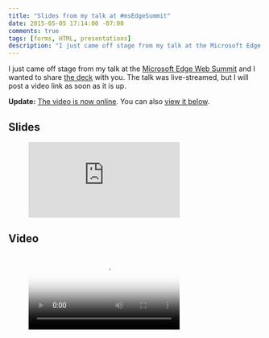 ```yaml
---
title: "Slides from my talk at #msEdgeSummit"
date: 2015-05-05 17:14:00 -07:00
comments: true
tags: [forms, HTML, presentations]
description: "I just came off stage from my talk at the Microsoft Edge Web Summit and I wanted to share the deck with you. The talk was live-streamed, but I will post a video link as soon as it is up."
---
```


I just came off stage from my talk at the [Microsoft Edge Web Summit](https://web.archive.org/web/20150906080858/https://channel9.msdn.com/Events/WebPlatformSummit/2015) and I wanted to share [the deck](/notebook/slides-from-my-talk-at-number-msedgesummit/#figure-2015-05-05-01) with you. The talk was live-streamed, but I will post a video link as soon as it is up.

**Update:** [The video is now online](https://web.archive.org/web/20150613053312/http://channel9.msdn.com/Events/WebPlatformSummit/2015/Falling-in-love-with-forms). You can also [view it below](/notebook/slides-from-my-talk-at-number-msedgesummit/#figure-2015-05-05-02).

<!-- more -->

## Slides

<figure class="video-embed video-embed--16x9" id="figure-2015-05-05-01">  
<iframe class="video-embed__video" src="https://www.slideshare.net/slideshow/embed_code/key/H1xKkpN0KIoXq3" frameborder="0"></iframe>  
</figure>

## Video

<figure class="video-embed video-embed--16x9" id="figure-2015-05-05-02">  
<video class="video-embed__video" poster="https://web.archive.org/web/20170310211126/https://sec.ch9.ms/sessions/websummit/2015/GA05-LG.jpg" controls="">
<source src="https://web.archive.org/web/20150613053312/http://video.ch9.ms/sessions/websummit/2015/GA05.mp4">
<p>Download it: <a href="https://web.archive.org/web/20150613053312/http://video.ch9.ms/sessions/websummit/2015/GA05.mp4" download>High Quality MP4</a> or <a href="https://web.archive.org/web/20150613053312/http://video.ch9.ms/sessions/websummit/2015/GA05-mobile.mp4" download>Low Quality MP4</a></p>
</video>
</figure>
